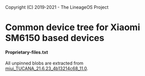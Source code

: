 Copyright (C) 2019-2021 - The LineageOS Project

Common device tree for Xiaomi SM6150 based devices
==============

#### Proprietary-files.txt
All unpinned blobs are extracted from [miui_TUCANA_21.6.23_4b13214c68_11.0](https://bigota.d.miui.com/21.6.23/miui_TUCANA_21.6.23_4b13214c68_11.0.zip).
